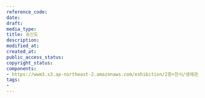 ```yaml
---
reference_code: 
date: 
draft: 
media_type: 
title: 송신도
description: 
modified_at: 
created_at: 
public_access_status: 
copyright_status: 
components:
- https://wwm3.s3.ap-northeast-2.amazonaws.com/exhibition/2층+전시/생애관/할머니들/송신도.jpg
tags:
- 
---
```

